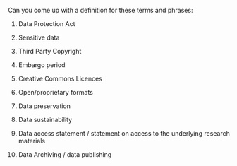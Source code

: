 Can you come up with a definition for these terms and phrases:

1. Data Protection Act




2. Sensitive data




3. Third Party Copyright




4. Embargo period




5. Creative Commons Licences




6. Open/proprietary formats




7. Data preservation




8. Data sustainability




9. Data access statement / statement on access to the underlying research materials




10. Data Archiving / data publishing




